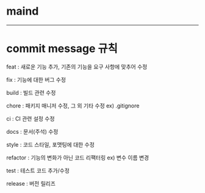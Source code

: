 # maind

---

# commit message 규칙

feat : 새로운 기능 추가, 기존의 기능을 요구 사항에 맞추어 수정

fix : 기능에 대한 버그 수정

build : 빌드 관련 수정

chore : 패키지 매니저 수정, 그 외 기타 수정 ex) .gitignore

ci : CI 관련 설정 수정

docs : 문서(주석) 수정

style : 코드 스타일, 포맷팅에 대한 수정

refactor : 기능의 변화가 아닌 코드 리팩터링 ex) 변수 이름 변경

test : 테스트 코드 추가/수정

release : 버전 릴리즈
